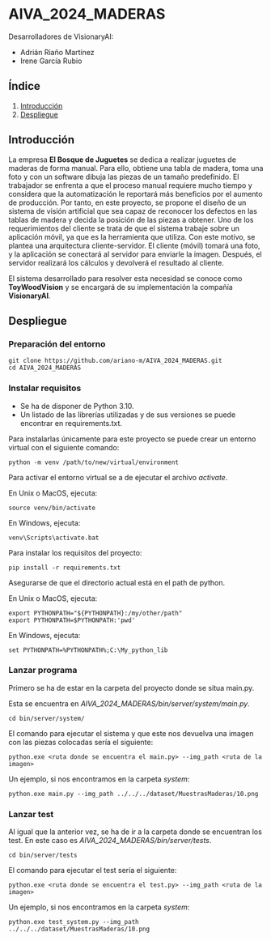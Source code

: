 # AIVA_2024_MADERAS

Desarrolladores de VisionaryAI:
 - Adrián Riaño Martínez
 - Irene García Rubio

## Índice
1. [Introducción](#id1)
2. [Despliegue](#id2)


## Introducción <a name="id1"></a>
La empresa **El Bosque de Juguetes** se dedica a realizar juguetes de maderas de forma manual. Para ello, obtiene una tabla de madera, toma una foto y con un software dibuja las piezas de un tamaño predefinido.
El trabajador se enfrenta a que el proceso manual requiere mucho tiempo y considera que la automatización le reportará más beneficios por el aumento de producción. Por tanto, en este proyecto, se propone el diseño de un sistema de visión artificial que sea capaz de reconocer los defectos en las tablas de madera y decida la posición de las piezas a obtener. 
Uno de los requerimientos del cliente se trata de que el sistema trabaje sobre un aplicación móvil, ya que es la herramienta que utiliza. Con este motivo, se plantea una arquitectura cliente-servidor. El cliente (móvil) tomará una foto, y la aplicación se conectará al servidor para enviarle la imagen. Después, el servidor realizará los cálculos y devolverá el resultado al cliente.

El sistema desarrollado para resolver esta necesidad se conoce como **ToyWoodVision** y se encargará de su implementación la compañía **VisionaryAI**.

## Despliegue <a name="id2"></a>
### Preparación del entorno
```
git clone https://github.com/ariano-m/AIVA_2024_MADERAS.git
cd AIVA_2024_MADERAS
```
### Instalar requisitos

- Se ha de disponer de Python 3.10.
- Un listado de las librerías utilizadas y de sus versiones se puede encontrar en requirements.txt.

Para instalarlas únicamente para este proyecto se puede crear un entorno virtual con el siguiente comando:
```
python -m venv /path/to/new/virtual/environment
```
Para activar el entorno virtual se a de ejecutar el archivo _activate_.

En Unix o MacOS, ejecuta:
```
source venv/bin/activate
```
En Windows, ejecuta:
```
venv\Scripts\activate.bat
```
Para instalar los requisitos del proyecto:
```
pip install -r requirements.txt
```
Asegurarse de que el directorio actual está en el path de python.

En Unix o MacOS, ejecuta:
```
export PYTHONPATH="${PYTHONPATH}:/my/other/path"
export PYTHONPATH=$PYTHONPATH:'pwd'
```
En Windows, ejecuta:
```
set PYTHONPATH=%PYTHONPATH%;C:\My_python_lib
```

### Lanzar programa
Primero se ha de estar en la carpeta del proyecto donde se situa main.py. 

Esta se encuentra en _AIVA_2024_MADERAS/bin/server/system/main.py_.
```
cd bin/server/system/
```
El comando para ejecutar el sistema y que este nos devuelva una imagen con las piezas colocadas sería el siguiente:
```
python.exe <ruta donde se encuentra el main.py> --img_path <ruta de la imagen>
```
Un ejemplo, si nos encontramos en la carpeta _system_:
```
python.exe main.py --img_path ../../../dataset/MuestrasMaderas/10.png
```

### Lanzar test
Al igual que la anterior vez, se ha de ir a la carpeta donde se encuentran los test.
En este caso es _AIVA_2024_MADERAS/bin/server/tests_.
```
cd bin/server/tests
```
El comando para ejecutar el test sería el siguiente:
```
python.exe <ruta donde se encuentra el test.py> --img_path <ruta de la imagen>
```
Un ejemplo, si nos encontramos en la carpeta _system_:
```
python.exe test_system.py --img_path ../../../dataset/MuestrasMaderas/10.png
```
